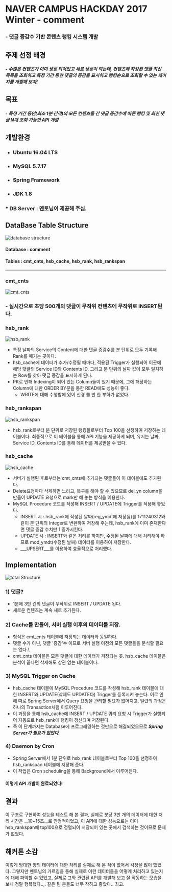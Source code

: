 # NAVER CAMPUS HACKDAY 2017 Winter - comment

### - 댓글 증감수 기반 콘텐츠 랭킹 시스템 개발

## 주제 선정 배경
##### - 수많은 컨텐츠가 이미 생성 되어있고 새로 생성이 되는데, 컨텐츠에 작성된 댓글 최신 목록을 조회하고 특정 기간 동안 댓글의 증감을 표시하고 랭킹순으로 조회할 수 있는 페이지를 개발해 보자!

## 목표
##### - 특정 기간 동안(최소 1분 간격)의 모든 컨텐츠들 간 댓글 증감수에 따른 랭킹 및 최신 댓글 N개 조회 가능한 API 개발

## 개발환경
 - <h3>Ubuntu 16.04 LTS</h3>
 - <h3>MySQL 5.7.17</h3>
 - <h3>Spring Framework</h3>
 - <h3>JDK 1.8</h3>

### * DB Server : 멘토님이 제공해 주심.


## DataBase Table Structure

![database structure](https://raw.githubusercontent.com/hsb0818/NaverHackday2017Winter_Ranking_System/master/src/db0.jpg)
#### Database : comment
#### Tables : cmt_cnts, hsb\_cache, hsb\_rank, hsb\_rankspan
---
### cmt_cnts
![cmt_cnts](https://raw.githubusercontent.com/hsb0818/NaverHackday2017Winter_Ranking_System/master/src/cmt_cnts.png)
### - 실시간으로 초당 500개의 댓글이 무작위 컨텐츠에 무작위로 INSERT된다.
### hsb_rank
![hsb_rank](https://raw.githubusercontent.com/hsb0818/NaverHackday2017Winter_Ranking_System/master/src/hsb_rank.png)

- 특정 날짜의 Service의 Content에 대한 댓글 증감수를 분 단위로 모두 기록해 Rank를 매기는 곳이다.
- hsb\_cache에 데이터가 추가/수정될 때마다, 적용된 Trigger가 실행되어 이곳에 해당 댓글의 Service ID와 Contents ID, 그리고 분 단위의 날짜 값이 모두 일치하는 Row를 찾아 댓글 증감을 표시하게 된다.  
- PK로 인해 Indexing이 되어 있는 Column들이 있기 때문에, 그에 해당하는 Column에 대한 ORDER BY문을 통한 READ에도 성능이 좋다.
	- WRITE에 대해 수행함에 있어 신경 쓸 만 한 부하가 없었다.   

### hsb_rankspan
![hsb_rankspan](https://raw.githubusercontent.com/hsb0818/NaverHackday2017Winter_Ranking_System/master/src/hsb_rankspan.png)

- hsb_rank로부터 분 단위로 저장된 랭킹들로부터 Top 100을 선정하여 저장하는 테이블이다. 최종적으로 이 테이블을 통해 API 기능을 제공하게 되며, 유저는 날짜, Service ID, Contents ID를 통해 데이터를 제공받을 수 있다.


### hsb_cache
![hsb_cache](https://raw.githubusercontent.com/hsb0818/NaverHackday2017Winter_Ranking_System/master/src/hsb_cache.png)

- 서버가 실행된 후로부터는 cmt_cnts에 추가되는 댓글들이 이 테이블에도 추가된다.
- Delete요청마다 삭제하면 느리고, 복구를 해야 할 수 있으므로 del_yn column을 만들어 UPDATE 요청으로 mark만 해 놓는 방식을 이용한다.
- MySQL Procedure 코드를 작성해 INSERT / UPDATE에 Trigger를 적용해 놓았다.
	- INSERT 시 : hsb\_rank에 작성된 날짜(reg_ymdt에 저장됨)를 1711240312와 같이 분 단위의 Integer로 변환하여 저장해 주는데, hsb\_rank에 이미 존재한다면 댓글 증감 수치만 1 증가시킨다.
	- UPDATE 시 : INSERT와 같은 처리를 하지만, 수정된 날짜에 대해 처리해야 하므로 mod_ymdt(수정된 날짜) 데이터를 이용하여 저장한다.
	- ___UPSERT___를 이용하여 효율적으로 처리했다.

## Implementation
![total Structure](https://raw.githubusercontent.com/hsb0818/NaverHackday2017Winter_Ranking_System/master/src/total_structure.jpg)
### 1) 댓글?
- 1분에 3만 건의 댓글이 무작위로 INSERT / UPDATE 된다.
- 새로운 컨텐츠는 계속 새로 추가된다.

### 2) Cache를 만들어, 서버 실행 이후의 데이터를 저장.
- 형식은 cmt_cnts 테이블에 저장되는 데이터와 동일하다.
- 댓글 수가 아닌, 댓글 '증감'수 이므로 서버 실행 이전의 모든 댓글들을 분석할 필요는 없다.\
- cmt\_cnts 테이블은 모든 댓글에 대한 데이터가 저장되는 곳. hsb\_cache 테이블은 분석이 끝나면 삭제해도 상관 없는 테이블이다.

### 3) MySQL Trigger on Cache
- hsb\_cache 테이블에 MySQL Procedure 코드를 작성해 hsb\_rank 테이블에 대한 INSERT와 UPDATE(삭제도 UPDATE다) Trigger를 등록시켜 놓는다. 이로 인해 따로 Spring Server에서 Query 요청을 관리할 필요가 없어지고, 일련의 과정은 하나의 Transaction처럼 이루어진다.
- 이 과정을 통해 hsb\_cache에 INSERT / UPDATE 쿼리 요청 시 Trigger가 실행되어 자동으로 hsb\_rank에 랭킹이 갱신되며 저장된다.
- 즉 이 단계까지는 Database에 프로그래밍하는 것만으로 해결되었으므로 ___Spring Server가 필요가 없었다.___  

### 4) Daemon by Cron
- Spring Server에서 1분 단위로 hsb\_rank 테이블로부터 Top 100을 선정하여 hsb\_rankspan 테이블에 저장해 준다.
- 이 작업은 Cron scheduling을 통해 Background에서 이루어진다.


#### 이렇게 API 개발이 완료되었다!

## 결과
이 구조로 구현하여 성능을 테스트 해 본 결과, 실제로 분당 3만 개의 데이터에 대한 처리 시간은 __10~15초__로 안정적이었고, 이 API에 대한 성능으로는 이미 hsb\_rankspan에 top100으로 정렬되어 저장되어 있는 곳에서 검색하는 것이므로 문제가 없었다.

## 해커톤 소감
이렇게 방대한 양의 데이터에 대한 처리를 실제로 해 본 적이 없어서 걱정을 많이 했었다. 그렇지만 멘토님의 가르침을 통해 실제로 이런 데이터들을 어떻게 처리하고 있는지에 대해 파악할 수 있었고, 실제로 그와 관련된 API를 개발해 보고 잘 작동하는 모습을 보니 정말 행복했다..,. 같은 팀 분들도 너무 착하고 좋았다.. 최고.
